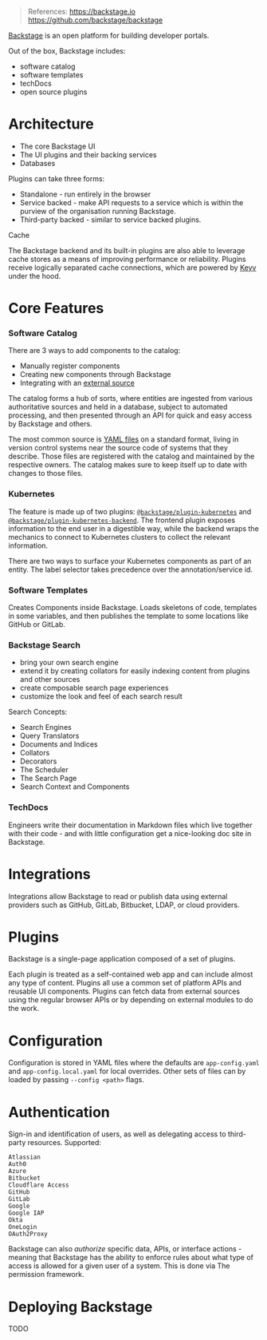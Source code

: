 > References:
> https://backstage.io
> https://github.com/backstage/backstage



[Backstage](https://backstage.io/) is an open platform for building developer portals.

Out of the box, Backstage includes:
- software catalog
- software templates
- techDocs
- open source plugins

# Architecture

- The core Backstage UI
- The UI plugins and their backing services
- Databases

Plugins can take three forms: 

- Standalone - run entirely in the browser
- Service backed - make API requests to a service which is within the purview of the organisation running Backstage.
- Third-party backed - similar to service backed plugins.

Cache

The Backstage backend and its built-in plugins are also able to leverage cache stores as a means of improving performance or reliability. Plugins receive logically separated cache connections, which are powered by [Keyv](https://github.com/lukechilds/keyv) under the hood.

# Core Features

### Software Catalog

There are 3 ways to add components to the catalog: 

- Manually register components 
- Creating new components through Backstage 
- Integrating with an [external source](https://backstage.io/docs/features/software-catalog/external-integrations)

The catalog forms a hub of sorts, where entities are ingested from various authoritative sources and held in a database, subject to automated processing, and then presented through an API for quick and easy access by Backstage and others. 

The most common source is [YAML files](https://backstage.io/docs/features/software-catalog/descriptor-format) on a standard format, living in version control systems near the source code of systems that they describe. Those files are registered with the catalog and maintained by the respective owners. The catalog makes sure to keep itself up to date with changes to those files.

### Kubernetes

The feature is made up of two plugins: [`@backstage/plugin-kubernetes`](https://github.com/backstage/backstage/tree/master/plugins/kubernetes) and [`@backstage/plugin-kubernetes-backend`](https://github.com/backstage/backstage/tree/master/plugins/kubernetes-backend). The frontend plugin exposes information to the end user in a digestible way, while the backend wraps the mechanics to connect to Kubernetes clusters to collect the relevant information.

There are two ways to surface your Kubernetes components as part of an entity. The label selector takes precedence over the annotation/service id.

### Software Templates

Creates Components inside Backstage. Loads skeletons of code, templates in some variables, and then publishes the template to some locations like GitHub or GitLab.

### Backstage Search

- bring your own search engine
- extend it by creating collators for easily indexing content from plugins and other sources
- create composable search page experiences
- customize the look and feel of each search result

Search Concepts:
- Search Engines
- Query Translators
- Documents and Indices
- Collators
- Decorators
- The Scheduler
- The Search Page
- Search Context and Components

### TechDocs

Engineers write their documentation in Markdown files which live  together with their code - and with little configuration get a  nice-looking doc site in Backstage.

# Integrations

Integrations allow Backstage to read or publish data using external providers such as GitHub, GitLab, Bitbucket, LDAP, or cloud providers.

# Plugins

Backstage is a single-page application composed of a set of plugins.

Each plugin is treated as a self-contained web app and can include almost any type of content. Plugins all use a common set of platform APIs and reusable UI components. Plugins can fetch data from external sources using the regular browser APIs or by depending on external modules to do the work.

# Configuration

Configuration is stored in YAML files where the defaults are `app-config.yaml` and `app-config.local.yaml` for local overrides. Other sets of files can by loaded by passing `--config <path>` flags.

# Authentication

Sign-in and identification of users, as well as delegating access to third-party resources. Supported:

    Atlassian
    Auth0
    Azure
    Bitbucket
    Cloudflare Access
    GitHub
    GitLab
    Google
    Google IAP
    Okta
    OneLogin
    OAuth2Proxy

Backstage can also *authorize* specific data, APIs, or  interface actions - meaning that Backstage has the ability to enforce  rules about what type of access is allowed for a given user of a system. This is done via The permission framework.

# Deploying Backstage

TODO
